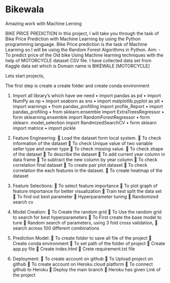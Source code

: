 # Bikewala
Amazing work with Machine Lerning


BIKE PRICE PREDICTION
 In this project, I will take you through the task of Bike Price Prediction with Machine Learning by using the Python programming language. Bike Price prediction is the task of Machine Learning so I will be using the   Random Forest   Algorithms in Python.
 Aim: -   To predict price of the Old bike Using Machine learning techniques with the help of MOTORCYCLE dataset CSV file.  I have collected data set from Kaggle data set which is Domain name is BIKEWALE [MOTORCYCLE]


Lets start projects, 

The first step is create a create folder and create conda environment  
1.	Import all library’s   which have we need 
•	import pandas as pd
•	import NumPy as np
•	import seaborn as sns
•	import matplotlib.pyplot as plt
•	import warnings
•	from pandas_profilling import profile_Report
•	import pandas_profiling
•	from sklearn.ensemble import ExtraTreesRegressor
•	form sklearning.ensemble import RandomForestRegressor
•	form sklearn .model_selection import RandmizedSearchCV
•	form sklearn import matrice
•	import pickle
1.	Feature Engineering:
	Load the dataset form local system.
	To check information of the dataset
	To check Unique value of two variable seller type and owner type
	To check missing value.
	To check shape of the dataset
	To describe the dataset
	To add current year column in data frame 
	To subtract the new column by year column
	To check correlation final dataset
	To create pair plot dataset
	To check correlation the each features in the dataset.
	To create heatmap of the dataset

2.	Feature Selections:
	To select feature importance
	To plot graph of feature importance for better visualization
	Train test split the data set
	To find out best parameter
	Hyperparameter tuning 
	Randomized search cv

3.	Model Creation:
	To Create the random grid
	To Use the random grid to search for best hyperparameters
	To First create the base model to tune
	Random search of parameters, using 3 fold cross validation,
	search across 100 different combinations

4.	Prediction Model:
	To create folder to save all file of the project
	Create conda environment 
	To set path of the folder of project
	Create app.py file
	Create index.html 
	Crete requirement.txt file
5.	Deployment:
	To create account on github 
	To Upload project on github
	To create account on Heroku cloud platform
	To connect github to Heroku 
	Deploy the main branch
	Heroku has given Link of the project
















